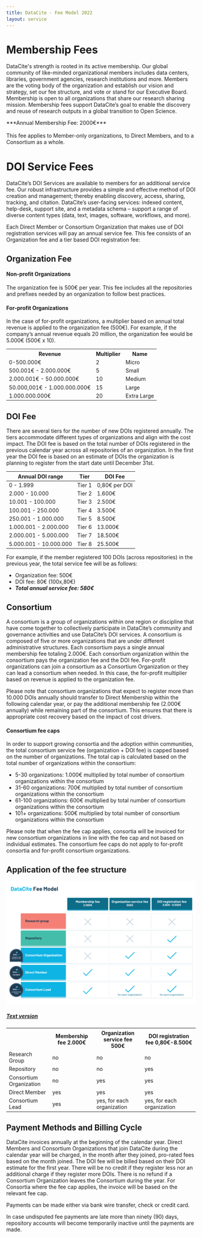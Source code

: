 ```yaml
---
title: DataCite - Fee Model 2022
layout: service
---
```


# Membership Fees

DataCite's strength is rooted in its active membership. Our global community of like-minded organizational members includes data centers, libraries, government agencies, research institutions and more. Members are the voting body of the organization and establish our vision and strategy, set our fee structure, and vote or stand for our Executive Board. Membership is open to all organizations that share our research sharing mission. Membership fees support DataCite’s goal to enable the discovery and reuse of research outputs in a global transition to Open Science.

<div class="row text-center">***Annual Membership Fee: 2000€***</div>

</br>
This fee applies to Member-only organizations, to Direct Members, and to a Consortium as a whole.

# DOI Service Fees

DataCite’s DOI Services are available to members for an additional service fee. Our robust infrastructure provides a simple and effective method of DOI creation and management; thereby enabling discovery, access, sharing, tracking, and citation. DataCite’s user-facing services: indexed content, help-desk, support site, and a metadata schema – support a range of diverse content types (data, text, images, software, workflows, and more).

Each Direct Member or Consortium Organization that makes use of DOI registration services will pay an annual service fee. This fee consists of an Organization fee and a tier based DOI registration fee:

## Organization Fee

#### Non-profit Organizations

The organization fee is 500€ per year. This fee includes all the repositories and prefixes needed by an organization to follow best practices.

#### For‐profit Organizations

In the case of for-profit organizations, a multiplier based on annual total revenue is applied to the organization fee (500€). For example, if the company’s annual revenue equals 20 million, the organization fee would be 5.000€ (500€ x 10).

<table class="table pricing">
<thead>
<tbody>
<tr>
<th>Revenue</th>
<th>Multiplier</th>
<th>Name</th>
</tr>
</thead>
<tr>
<td>0-500.000€</td>
<td>2</td>
<td>Micro</td>
</tr>
<tr>
<td>500.001€ - 2.000.000€</td>
<td>5</td>
<td>Small</td>
</tr>
<tr>
<td>2.000.001€ - 50.000.000€</td>
<td>10</td>
<td>Medium</td>
</tr>
<tr>
<td>50.000,001€ - 1.000.000.000€</td>
<td>15</td>
<td>Large</td>
</tr>
<tr>
<td>1.000.000.000€</td>
<td>20</td>
<td>Extra Large</td>
</tr>
</tbody>
</table>

## DOI Fee

There are several tiers for the number of new DOIs registered annually. The tiers accommodate different types of organizations and align with the cost impact. The DOI fee is based on the total number of DOIs registered in the previous calendar year across all repositories of an organization. In the first year the DOI fee is based on an estimate of DOIs the organization is planning to register from the start date until December 31st.


<table class="table pricing">
<thead>
<tr>
<th>Annual DOI range</th>
<th>Tier</th>
<th>DOI Fee</th>
</tr>
</thead>
<tbody>
<tr>
<td>0 - 1.999</td>
<td>Tier 1</td>
<td>0,80€ per DOI</td>
</tr>
<tr>
<td>2.000 - 10.000</td>
<td>Tier 2</td>
<td>1.600€</td>
</tr>
<tr>
<td>10.001 - 100.000</td>
<td>Tier 3</td>
<td>2.500€</td>
</tr>
<tr>
<td>100.001 - 250.000</td>
<td>Tier 4</td>
<td>3.500€</td>
</tr>
<tr>
<td>250.001 - 1.000.000</td>
<td>Tier 5</td>
<td>8.500€</td>
</tr>
 <tr>
<td>1.000.001 - 2.000.000</td>
<td>Tier 6</td>
<td>13.000€</td>
</tr>
<tr>
<td>2.000.001 - 5.000.000</td>
<td>Tier 7</td>
<td>18.500€</td>
</tr>
<tr>
<td>5.000.001 - 10.000.000</td>
<td>Tier 8</td>
<td>25.500€</td>
</tr>
</tbody>
</table>

For example, if the member registered 100 DOIs (across repositories) in the previous year, the total service fee will be as follows: 

- Organization fee: 500€
- DOI fee: 80€ (100x,80€)
- ***Total annual service fee: 580€***


## Consortium

A consortium is a group of organizations within one region or discipline that have come together to collectively participate in DataCite’s community and governance activities and use DataCite’s DOI services. A consortium is composed of five or more organizations that are under different administrative structures. Each consortium pays a single annual membership fee totaling 2.000€. Each consortium organization within the consortium pays the organization fee and the DOI fee. For-profit organizations can join a consortium as a Consortium Organization or they can lead a consortium when needed. In this case, the for-profit multiplier based on revenue is applied to the organization fee.  

Please note that consortium organizations that expect to register more than 10.000 DOIs annually should transfer to Direct Membership within the following calendar year, or pay the additional membership fee (2.000€ annually) while remaining part of the consortium. This ensures that there is appropriate cost recovery based on the impact of cost drivers.

#### Consortium fee caps

In order to support growing consortia and the adoption within communities, the total consortium service fee (organization + DOI fee) is capped based on the number of organizations. The total cap is calculated based on the total number of organizations within the consortium:

* 5-30 organizations: 1.000€ multiplied by total number of consortium organizations within the consortium
* 31-60 organizations: 700€ multiplied by total number of consortium organizations within the consortium
* 61-100 organizations: 600€ multiplied by total number of consortium organizations within the consortium
* 101+ organizations: 500€ multiplied by total number of consortium organizations within the consortium

Please note that when the fee cap applies, consortia will be invoiced for new consortium organizations in line with the fee cap and not based on individual estimates. The consortium fee caps do not apply to for-profit consortia and for-profit consortium organizations.


## Application of the fee structure

<img src="images/FeesV6.png" class="img-responsive" alt="DataCite Fee Model. Table available under the heading Text version.">

<div class="panel-group search-wide" id="fee-model-accordion" role="tablist" aria-multiselectable="true">
<div class="panel panel-default">
<div class="panel-heading" role="tab" id="fee-model-heading">
<h5 class="panel-title">
<a role="button" data-toggle="collapse" data-parent="#fee-model-accordion" href="#fee-model-description" aria-expanded="true" aria-controls="fee-model-description">Text version</a>
</h4>
</div>
<div id="fee-model-description" class="panel-collapse collapse" role="tabpanel" aria-labelledby="fee-model-heading">
 <div class="panel-body">
  <table class="table pricing">
<thead>
<tbody>
<tr>
<th></th>
<th>Membership fee 2.000€</th>
<th>Organization service fee 500€</th>
<th>DOI registration fee 0,80€-8.500€</th>
</tr>
</thead>
<tr>
<td>Research Group</td>
<td>no</td>
<td>no</td>
<td>no</td>
</tr>
<tr>
<td>Repository</td>
<td>no</td>
<td>no</td>
<td>yes</td>
</tr>
<tr>
<td>Consortium Organization</td>
<td>no</td>
<td>yes</td>
<td>yes</td>
</tr>
<tr>
<td>Direct Member</td>
<td>yes</td>
<td>yes</td>
<td>yes</td>
</tr>
<tr>
<td>Consortium Lead</td>
<td>yes</td>
<td>yes, for each organization</td>
<td>yes, for each organization</td>
</tr>
</tbody>
</table>
 </div>
 </div>
 </div>
 </div>
 

## Payment Methods and Billing Cycle

DataCite invoices annually at the beginning of the calendar year. Direct Members and Consortium Organizations that join DataCite during the calendar year will be charged, in the month after they joined, pro-rated fees based on the month joined. The DOI fee will be billed based on their DOI estimate for the first year. There will be no credit if they register less nor an additional charge if they register more DOIs. There is no refund if a Consortium Organization leaves the Consortium during the year. For Consortia where the fee cap applies, the invoice will be based on the relevant fee cap.

Payments can be made either via bank wire transfer, check or credit card.

In case undisputed fee payments are late more than ninety (90) days, repository accounts will become temporarily inactive until the payments are made.

